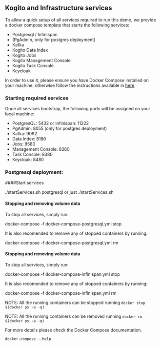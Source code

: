 ## Kogito and Infrastructure services

To allow a quick setup of all services required to run this demo, we provide a docker compose template that starts the following services:
- Postgresql / Infinispan
- (PgAdmin, only for postgres deployment)
- Kafka
- Kogito Data Index
- Kogito Jobs
- Kogito Management Console
- Kogito Task Console
- Keycloak

In order to use it, please ensure you have Docker Compose installed on your machine, otherwise follow the instructions available
in [here](https://docs.docker.com/compose/install/).

### Starting required services

Once all services bootstrap, the following ports will be assigned on your local machine:
- PostgresQL: 5432  or Infinispan: 11222
- PgAdmin: 8055 (only for postgres deployment)
- Kafka: 9092
- Data Index: 8180
- Jobs: 8580
- Management Console: 8280
- Task Console: 8380
- Keycloak: 8480

### Postgresql deployment:

####Start services

   ./startServices.sh postgresql or just ./startServices.sh 


#### Stopping and removing volume data

To stop all services, simply run:

docker-compose -f docker-compose-postgresql.yml stop

It is also recomended to remove any of stopped containers by running:

docker-compose -f docker-compose-postgresql.yml rm

#### Stopping and removing volume data

To stop all services, simply run:

docker-compose -f docker-compose-infinispan.yml stop

It is also recomended to remove any of stopped containers by running:

docker-compose -f docker-compose-infinispan.yml rm


NOTE: All the running containers can be stopped running `docker stop  $(docker ps -a -q)`

NOTE: All the running containers can be removed running `docker rm  $(docker ps -a -q)`

For more details please check the Docker Compose documentation.

    docker-compose --help
